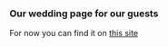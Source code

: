 ### Our wedding page for our guests

For now you can find it on [this site](http://deboraaondrej.sk/)
